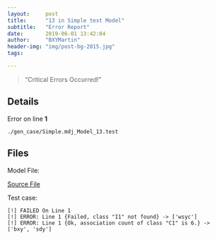 ```yaml
---
layout:     post
title:      "13 in Simple test Model"
subtitle:   "Error Report"
date:       2019-06-01 13:42:04
author:     "BXYMartin"
header-img: "img/post-bg-2015.jpg"
tags:

---
```


> “Critical Errors Occurred!”


## Details

Error on line **1**

```
./gen_case/Simple.mdj_Model_13.test
```

## Files

Model File:

[Source File](https://github.com/BXYMartin/OO-Public/blob/master/test_mdj/Simple.mdj)

Test case:

```
[!] FAILED On Line 1
[!] ERROR: Line 1 {Failed, class "I1" not found} -> ['wsyc']
[!] ERROR: Line 1 {Ok, association count of class "C1" is 6.} -> ['bxy', 'sdy']
```


